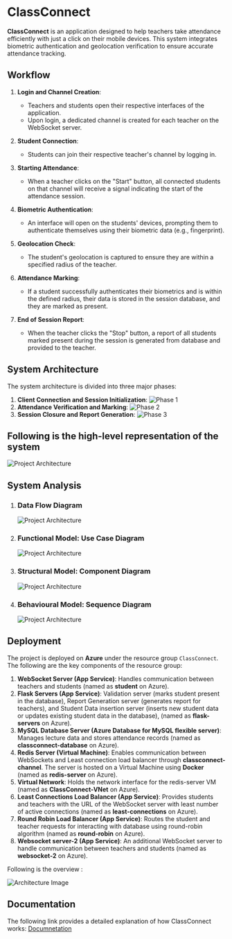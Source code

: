# ClassConnect

**ClassConnect** is an application designed to help teachers take attendance efficiently with just a click on their mobile devices. This system integrates biometric authentication and geolocation verification to ensure accurate attendance tracking.

## Workflow

1. **Login and Channel Creation**:
   - Teachers and students open their respective interfaces of the application.
   - Upon login, a dedicated channel is created for each teacher on the WebSocket server.

2. **Student Connection**:
   - Students can join their respective teacher's channel by logging in.

3. **Starting Attendance**:
   - When a teacher clicks on the "Start" button, all connected students on that channel will receive a signal indicating the start of the attendance session.

4. **Biometric Authentication**:
   - An interface will open on the students' devices, prompting them to authenticate themselves using their biometric data (e.g., fingerprint).

5. **Geolocation Check**:
   - The student's geolocation is captured to ensure they are within a specified radius of the teacher.

6. **Attendance Marking**:
   - If a student successfully authenticates their biometrics and is within the defined radius, their data is stored in the session database, and they are marked as present.

7. **End of Session Report**:
   - When the teacher clicks the "Stop" button, a report of all students marked present during the session is generated from database and provided to the teacher.

## System Architecture
The system architecture is divided into three major phases: 
1. **Client Connection and Session Initialization**:
   ![Phase 1](/images/phase1.jpg)
2. **Attendance Verification and Marking**:
   ![Phase 2](/images/phase2.jpg)
3. **Session Closure and Report Generation**:
   ![Phase 3](/images/phase3.jpg)

## Following is the high-level representation of the system
   ![Project Architecture](/images/architecture.jpg)

 ## System Analysis
 1. ### **Data Flow Diagram**
    ![Project Architecture](/images/DFD.jpg)

    
 2. ### **Functional Model**: Use Case Diagram 
    ![Project Architecture](/images/Use_Case_Diagram.png)

    
 3. ### **Structural Model**: Component Diagram
    ![Project Architecture](/images/Component_Diagram.png)

    
 4. ### **Behavioural Model**: Sequence Diagram
    ![Project Architecture](/images/Sequence_Diagram.png)


 ## Deployment
The project is deployed on **Azure** under the resource group `ClassConnect`. The following are the key components of the resource group:

1. **WebSocket Server (App Service)**: Handles communication between teachers and students (named as **student** on Azure).
2. **Flask Servers (App Service)**: Validation server (marks student present in the database), Report Generation server (generates report for teachers), and Student Data insertion server (inserts new student data or updates existing student data in the database), (named as **flask-servers** on Azure).
3. **MySQL Database Server (Azure Database for MySQL flexible server)**: Manages lecture data and stores attendance records (named as **classconnect-database** on Azure).
4. **Redis Server (Virtual Machine)**: Enables communication between WebSockets and Least connection load balancer through **classconnect-channel**. The server is hosted on a Virtual Machine using **Docker** (named as **redis-server** on Azure).
5. **Virtual Network**: Holds the network interface for the redis-server VM (named as **ClassConnect-VNet** on Azure).
6. **Least Connections Load Balancer (App Service)**: Provides students and teachers with the URL of the WebSocket server with least number of active connections (named as **least-connections** on Azure).
7. **Round Robin Load Balancer (App Service)**: Routes the student and teacher requests for interacting with database using round-robin algorithm (named as **round-robin** on Azure).
8. **Websocket server-2 (App Service)**: An additional WebSocket server to handle communication between teachers and students (named as **websocket-2** on Azure).

Following is the overview :
   
![Architecture Image](/images/azure-portal.png)


## Documentation
The following link provides a detailed explanation of how ClassConnect works:
[Documnetation](https://docs.google.com/document/d/1BGWqbTcxqxrzSTfwpRdzLHxN-rtOvTsP/edit?usp=sharing&ouid=100036865083389644506&rtpof=true&sd=true)

